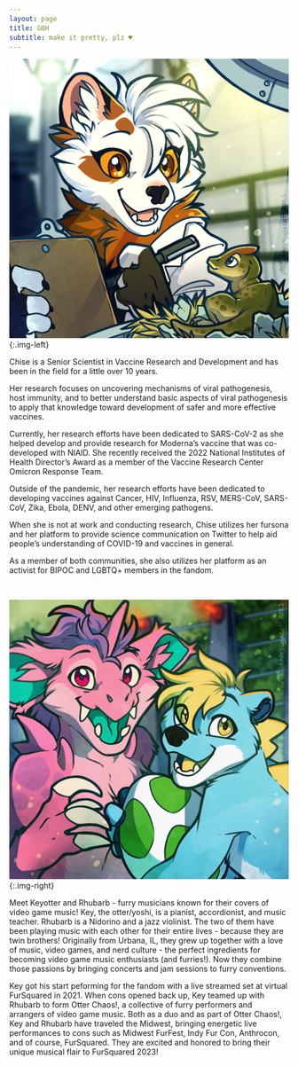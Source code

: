 ```yaml
---
layout: page
title: GOH
subtitle: make it pretty, plz ♥
---
```

![](/uploads/gohbio-chise.png){:.img-left}

Chise is a Senior Scientist in Vaccine Research and Development and has been in the field for a little over 10 years.

Her research focuses on uncovering mechanisms of viral pathogenesis, host immunity, and to better understand basic aspects of viral pathogenesis to apply that knowledge toward development of safer and more effective vaccines.

Currently, her research efforts have been dedicated to SARS-CoV-2 as she helped develop and provide research for Moderna’s vaccine that was co-developed with NIAID. She recently received the 2022 National Institutes of Health Director’s Award as a member of the Vaccine Research Center Omicron Response Team.

Outside of the pandemic, her research efforts have been dedicated to developing vaccines against Cancer, HIV, Influenza, RSV, MERS-CoV, SARS-CoV, Zika, Ebola, DENV, and other emerging pathogens.

When she is not at work and conducting research, Chise utilizes her fursona and her platform to provide science communication on Twitter to help aid people’s understanding of COVID-19 and vaccines in general.

As a member of both communities, she also utilizes her platform as an activist for BIPOC and LGBTQ+ members in the fandom.

&nbsp;

![](/uploads/gohbio-rhubarbkey.png){:.img-right}

Meet Keyotter and Rhubarb - furry musicians known for their covers of video game music\! Key, the otter/yoshi, is a pianist, accordionist, and music teacher. Rhubarb is a Nidorino and a jazz violinist. The two of them have been playing music with each other for their entire lives - because they are twin brothers\! Originally from Urbana, IL, they grew up together with a love of music, video games, and nerd culture - the perfect ingredients for becoming video game music enthusiasts (and furries\!). Now they combine those passions by bringing concerts and jam sessions to furry conventions.

Key got his start peforming for the fandom with a live streamed set at virtual FurSquared in 2021. When cons opened back up, Key teamed up with Rhubarb to form Otter Chaos\!, a collective of furry performers and arrangers of video game music. Both as a duo and as part of Otter Chaos\!, Key and Rhubarb have traveled the Midwest, bringing energetic live performances to cons such as Midwest FurFest, Indy Fur Con, Anthrocon, and of course, FurSquared. They are excited and honored to bring their unique musical flair to FurSquared 2023\!
